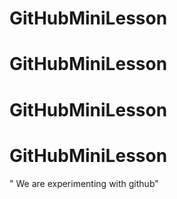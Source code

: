 # GitHubMiniLesson
# GitHubMiniLesson
# GitHubMiniLesson
# GitHubMiniLesson
" We are experimenting with github"
